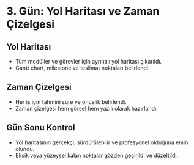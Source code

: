 # 3. Gün: Yol Haritası ve Zaman Çizelgesi

## Yol Haritası
- Tüm modüller ve görevler için ayrıntılı yol haritası çıkarıldı.
- Gantt chart, milestone ve teslimat noktaları belirlendi.

## Zaman Çizelgesi
- Her iş için tahmini süre ve öncelik belirlendi.
- Zaman çizelgesi hem görsel hem yazılı olarak hazırlandı.

## Gün Sonu Kontrol
- Yol haritasının gerçekçi, sürdürülebilir ve profesyonel olduğuna emin olundu.
- Eksik veya yüzeysel kalan noktalar gözden geçirildi ve düzeltildi.
